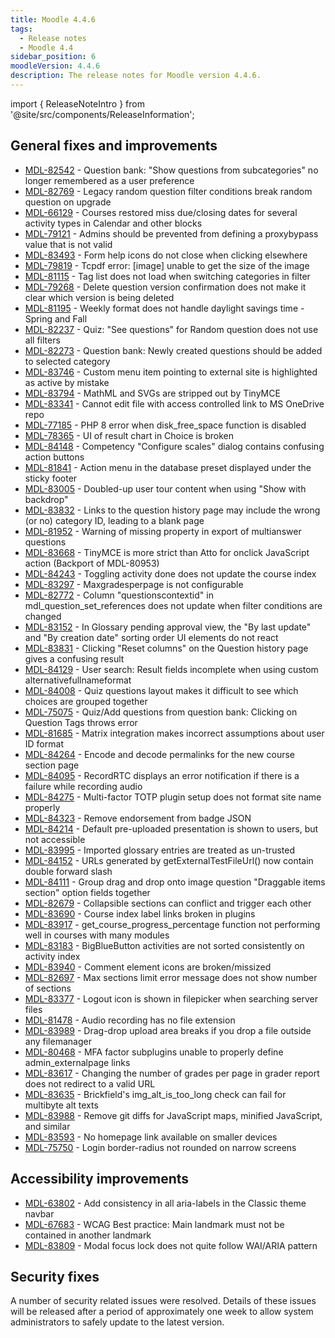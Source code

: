 ```yaml
---
title: Moodle 4.4.6
tags:
  - Release notes
  - Moodle 4.4
sidebar_position: 6
moodleVersion: 4.4.6
description: The release notes for Moodle version 4.4.6.
---
```


import { ReleaseNoteIntro } from '@site/src/components/ReleaseInformation';

<ReleaseNoteIntro releaseName={frontMatter.moodleVersion} />

## General fixes and improvements
<!-- cspell:disable -->
- [MDL-82542](https://tracker.moodle.org/browse/MDL-82542) - Question bank: "Show questions from subcategories" no longer remembered as a user preference
- [MDL-82769](https://tracker.moodle.org/browse/MDL-82769) - Legacy random question filter conditions break random question on upgrade
- [MDL-66129](https://tracker.moodle.org/browse/MDL-66129) - Courses restored miss due/closing dates for several activity types in Calendar and other blocks
- [MDL-79121](https://tracker.moodle.org/browse/MDL-79121) - Admins should be prevented from defining a proxybypass value that is not valid
- [MDL-83493](https://tracker.moodle.org/browse/MDL-83493) - Form help icons do not close when clicking elsewhere
- [MDL-79819](https://tracker.moodle.org/browse/MDL-79819) - Tcpdf error: [image]  unable to get the size of the image
- [MDL-81115](https://tracker.moodle.org/browse/MDL-81115) - Tag list does not load when switching categories in filter
- [MDL-79268](https://tracker.moodle.org/browse/MDL-79268) - Delete question version confirmation does not make it clear which version is being deleted
- [MDL-81195](https://tracker.moodle.org/browse/MDL-81195) - Weekly format does not handle daylight savings time - Spring and Fall
- [MDL-82237](https://tracker.moodle.org/browse/MDL-82237) - Quiz: "See questions" for Random question does not use all filters
- [MDL-82273](https://tracker.moodle.org/browse/MDL-82273) - Question bank: Newly created questions should be added to selected category
- [MDL-83746](https://tracker.moodle.org/browse/MDL-83746) - Custom menu item pointing to external site is highlighted as active by mistake
- [MDL-83794](https://tracker.moodle.org/browse/MDL-83794) - MathML and SVGs are stripped out by TinyMCE
- [MDL-83341](https://tracker.moodle.org/browse/MDL-83341) - Cannot edit file with access controlled link to MS OneDrive repo
- [MDL-77185](https://tracker.moodle.org/browse/MDL-77185) - PHP 8 error when disk_free_space function is disabled
- [MDL-78365](https://tracker.moodle.org/browse/MDL-78365) - UI of result chart in Choice is broken
- [MDL-84148](https://tracker.moodle.org/browse/MDL-84148) - Competency "Configure scales" dialog contains confusing action buttons
- [MDL-81841](https://tracker.moodle.org/browse/MDL-81841) - Action menu in the database preset displayed under the sticky footer
- [MDL-83005](https://tracker.moodle.org/browse/MDL-83005) - Doubled-up user tour content when using "Show with backdrop"
- [MDL-83832](https://tracker.moodle.org/browse/MDL-83832) - Links to the question history page may include the wrong (or no) category ID, leading to a blank page
- [MDL-81952](https://tracker.moodle.org/browse/MDL-81952) - Warning of missing property in export of multianswer questions
- [MDL-83668](https://tracker.moodle.org/browse/MDL-83668) - TinyMCE is more strict than Atto for onclick JavaScript action (Backport of MDL-80953)
- [MDL-84243](https://tracker.moodle.org/browse/MDL-84243) - Toggling activity done does not update the course index
- [MDL-83297](https://tracker.moodle.org/browse/MDL-83297) - Maxgradesperpage is not configurable
- [MDL-82772](https://tracker.moodle.org/browse/MDL-82772) - Column "questionscontextid" in mdl_question_set_references does not update when filter conditions are changed
- [MDL-83152](https://tracker.moodle.org/browse/MDL-83152) - In Glossary pending approval view, the "By last update" and "By creation date" sorting order UI elements do not react
- [MDL-83831](https://tracker.moodle.org/browse/MDL-83831) - Clicking "Reset columns" on the Question history page gives a confusing result
- [MDL-84129](https://tracker.moodle.org/browse/MDL-84129) - User search: Result fields incomplete when using custom alternativefullnameformat
- [MDL-84008](https://tracker.moodle.org/browse/MDL-84008) - Quiz questions layout makes it difficult to see which choices are grouped together
- [MDL-75075](https://tracker.moodle.org/browse/MDL-75075) - Quiz/Add questions from question bank: Clicking on Question Tags throws error
- [MDL-81685](https://tracker.moodle.org/browse/MDL-81685) - Matrix integration makes incorrect assumptions about user ID format
- [MDL-84264](https://tracker.moodle.org/browse/MDL-84264) - Encode and decode permalinks for the new course section page
- [MDL-84095](https://tracker.moodle.org/browse/MDL-84095) - RecordRTC displays an error notification if there is a failure while recording audio
- [MDL-84275](https://tracker.moodle.org/browse/MDL-84275) - Multi-factor TOTP plugin setup does not format site name properly
- [MDL-84323](https://tracker.moodle.org/browse/MDL-84323) - Remove endorsement from badge JSON
- [MDL-84214](https://tracker.moodle.org/browse/MDL-84214) - Default pre-uploaded presentation is shown to users, but not accessible
- [MDL-83995](https://tracker.moodle.org/browse/MDL-83995) - Imported glossary entries are treated as un-trusted
- [MDL-84152](https://tracker.moodle.org/browse/MDL-84152) - URLs generated by getExternalTestFileUrl() now contain double forward slash
- [MDL-84111](https://tracker.moodle.org/browse/MDL-84111) - Group drag and drop onto image question "Draggable items section" option fields together
- [MDL-82679](https://tracker.moodle.org/browse/MDL-82679) - Collapsible sections can conflict and trigger each other
- [MDL-83690](https://tracker.moodle.org/browse/MDL-83690) - Course index label links broken in plugins
- [MDL-83917](https://tracker.moodle.org/browse/MDL-83917) - get_course_progress_percentage function not performing well in courses with many modules
- [MDL-83183](https://tracker.moodle.org/browse/MDL-83183) - BigBlueButton activities are not sorted consistently on activity index
- [MDL-83940](https://tracker.moodle.org/browse/MDL-83940) - Comment element icons are broken/missized
- [MDL-82697](https://tracker.moodle.org/browse/MDL-82697) - Max sections limit error message does not show number of sections
- [MDL-83377](https://tracker.moodle.org/browse/MDL-83377) - Logout icon is shown in filepicker when searching server files
- [MDL-81478](https://tracker.moodle.org/browse/MDL-81478) - Audio recording has no file extension
- [MDL-83989](https://tracker.moodle.org/browse/MDL-83989) - Drag-drop upload area breaks if you drop a file outside any filemanager
- [MDL-80468](https://tracker.moodle.org/browse/MDL-80468) - MFA factor subplugins unable to properly define admin_externalpage links
- [MDL-83617](https://tracker.moodle.org/browse/MDL-83617) - Changing the number of grades per page in grader report does not redirect to a valid URL
- [MDL-83635](https://tracker.moodle.org/browse/MDL-83635) - Brickfield's img_alt_is_too_long check can fail for multibyte alt texts
- [MDL-83988](https://tracker.moodle.org/browse/MDL-83988) - Remove git diffs for JavaScript maps, minified JavaScript, and similar
- [MDL-83593](https://tracker.moodle.org/browse/MDL-83593) - No homepage link available on smaller devices
- [MDL-75750](https://tracker.moodle.org/browse/MDL-75750) - Login border-radius not rounded on narrow screens
<!-- cspell:enable -->

## Accessibility improvements
<!-- cspell:disable -->
- [MDL-63802](https://tracker.moodle.org/browse/MDL-63802) - Add consistency in all aria-labels in the Classic theme navbar
- [MDL-67683](https://tracker.moodle.org/browse/MDL-67683) - WCAG Best practice: Main landmark must not be contained in another landmark
- [MDL-83809](https://tracker.moodle.org/browse/MDL-83809) - Modal focus lock does not quite follow WAI/ARIA pattern
<!-- cspell:enable -->

## Security fixes

A number of security related issues were resolved. Details of these issues will be released after a period of approximately one week to allow system administrators to safely update to the latest version.
